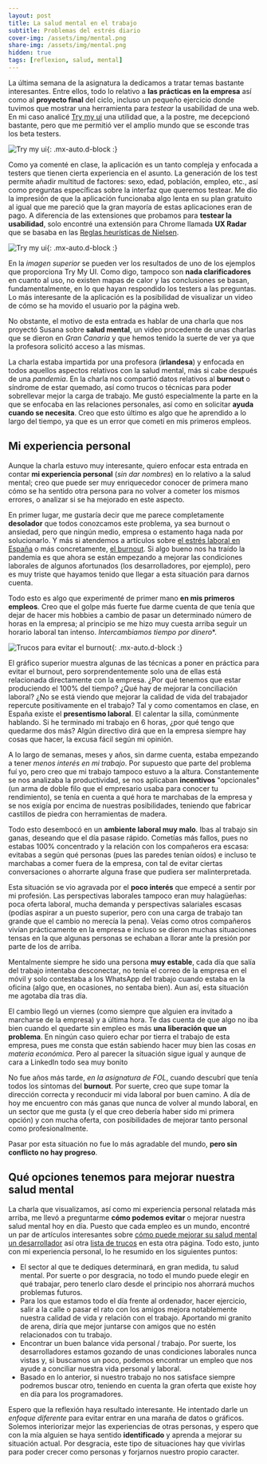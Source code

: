 ```yaml
---
layout: post
title: La salud mental en el trabajo
subtitle: Problemas del estrés diario
cover-img: /assets/img/mental.png
share-img: /assets/img/mental.png
hidden: true
tags: [reflexion, salud, mental]
---
```


La última semana de la asignatura la dedicamos a tratar temas bastante interesantes. Entre ellos, todo lo relativo a **las prácticas en la empresa** así como al **proyecto final** del ciclo, incluso un pequeño ejercicio donde tuvimos que mostrar una herramienta para *testear* la usabilidad de una web. En mi caso analicé [Try my ui](https://www.trymyui.com/) una utilidad que, a la postre, me decepcionó bastante, pero que me permitió ver el amplio mundo que se esconde tras los beta testers.

![Try my ui](/assets/img/tryui.PNG){: .mx-auto.d-block :}

Como ya comenté en clase, la aplicación es un tanto compleja y enfocada a testers que tienen cierta experiencia en el asunto. La generación de los test permite añadir multitud de factores: sexo, edad, población, empleo, etc., así como preguntas específicas sobre la interfaz que queremos testear. Me dio la impresión de que la aplicación funcionaba algo lenta en su plan gratuito al igual que me pareció que la gran mayoría de estas aplicaciones eran de pago. A diferencia de las extensiones que probamos para **testear la usabilidad**, solo encontré una extensión para Chrome llamada **UX Radar** que se basaba en las [Reglas heurísticas de Nielsen](https://www.uifrommars.com/10-reglas-heuristicas-como-aplicarlas/).

![Try my ui](/assets/img/tryres.PNG){: .mx-auto.d-block :}

En la *imagen superior* se pueden ver los resultados de uno de los ejemplos que proporciona Try My UI. Como digo, tampoco son **nada clarificadores** en cuanto al uso, no existen mapas de calor y las conclusiones se basan, fundamentalmente, en lo que hayan respondido los testers a las preguntas. Lo más interesante de la aplicación es la posibilidad de visualizar un video de cómo se ha movido el usuario por la página web.

No obstante, el motivo de esta entrada es hablar de una charla que nos proyectó Susana sobre **salud mental**, un video procedente de unas charlas que se dieron en *Gran Canaria* y que hemos tenido la suerte de ver ya que la profesora solicitó acceso a las mismas.

La charla estaba impartida por una profesora (**irlandesa**) y enfocada en todos aquellos aspectos relativos con la salud mental, más si cabe después de una *pandemia*. En la charla nos compartió datos relativos al **burnout** o síndrome de estar quemado, así como trucos o técnicas para poder sobrellevar mejor la carga de trabajo. Me gustó especialmente la parte en la que se enfocaba en las relaciones personales, así como en solicitar **ayuda cuando se necesita**. Creo que esto último es algo que he aprendido a lo largo del tiempo, ya que es un error que cometí en mis primeros empleos.

## Mi experiencia personal

Aunque la charla estuvo muy interesante, quiero enfocar esta entrada en contar **mi experiencia personal** (*sin dar nombres*) en lo relativo a la salud mental; creo que puede ser muy enriquecedor conocer de primera mano cómo se ha sentido otra persona para no volver a cometer los mismos errores, o analizar si se ha mejorado en este aspecto.

En primer lugar, me gustaría decir que me parece completamente **desolador** que todos conozcamos este problema, ya sea burnout o ansiedad, pero que ningún medio, empresa o estamento haga nada por solucionarlo. Y más si atendemos a artículos sobre [el estrés laboral en España](https://iberoeconomia.es/internacional/sindrome-del-burnout-el-45-de-los-espanoles-sufre-estres-laboral/) o más concretamente, [el burnout](https://elpais.com/sociedad/2019/05/27/actualidad/1558956228_933147.html). Si algo bueno nos ha traído la pandemia es que ahora se están empezando a mejorar las condiciones laborales de algunos afortunados (los desarrolladores, por ejemplo), pero es muy triste que hayamos tenido que llegar a esta situación para darnos cuenta.

Todo esto es algo que experimenté de primer mano **en mis primeros empleos**. Creo que el golpe más fuerte fue darme cuenta de que tenía que dejar de hacer mis hobbies a cambio de pasar un determinado número de horas en la empresa; al principio se me hizo muy cuesta arriba seguir un horario laboral tan intenso. *Intercambiamos tiempo por dinero**.

![Trucos para evitar el burnout](/assets/img/sts.jpeg){: .mx-auto.d-block :}

El gráfico superior muestra algunas de las técnicas a poner en práctica para evitar el burnout, pero sorprendentemente solo una de ellas está relacionada directamente con la empresa. ¿Por qué tenemos que estar produciendo el 100% del tiempo? ¿Qué hay de mejorar la conciliación laboral? ¿No se está viendo que mejorar la calidad de vida del trabajador repercute positivamente en el trabajo? Tal y como comentamos en clase, en España existe el **presentismo laboral**. El calentar la silla, comúnmente hablando. Si he terminado mi trabajo en 6 horas, ¿por qué tengo que quedarme dos más? Algún directivo dirá que en la empresa siempre hay cosas que hacer, la excusa fácil según mi opinión.

A lo largo de semanas, meses y años, sin darme cuenta, estaba empezando a tener *menos interés en mi trabajo*. Por supuesto que parte del problema fuí yo, pero creo que mi trabajo tampoco estuvo a la altura. Constantemente se nos analizaba la productividad, se nos aplicaban **incentivos** "opcionales" (un arma de doble filo que el empresario usaba para conocer tu rendimiento), se tenía en cuenta a qué hora te marchabas de la empresa y se nos exigía por encima de nuestras posibilidades, teniendo que fabricar castillos de piedra con herramientas de madera. 

Todo esto desembocó en un **ambiente laboral muy malo**. Ibas al trabajo sin ganas, deseando que el día pasase rápido. Cometías más fallos, pues no estabas 100% concentrado y la relación con los compañeros era escasa: evitabas a según qué personas (pues las paredes tenían oídos) e incluso te marchabas a comer fuera de la empresa, con tal de evitar ciertas conversaciones o ahorrarte alguna frase que pudiera ser malinterpretada.

Esta situación se vio agravada por el **poco interés** que empecé a sentir por mi profesión. Las perspectivas laborales tampoco eran muy halagüeñas: poca oferta laboral, mucha demanda y perspectivas salariales escasas (podías aspirar a un puesto superior, pero con una carga de trabajo tan grande que el cambio no merecía la pena). Veías como otros compañeros vivían prácticamente en la empresa e incluso se dieron muchas situaciones tensas en la que algunas personas se echaban a llorar ante la presión por parte de los de arriba.

Mentalmente siempre he sido una persona **muy estable**, cada día que salía del trabajo intentaba desconectar, no tenía el correo de la empresa en el móvil y solo contestaba a los WhatsApp del trabajo cuando estaba en la oficina (algo que, en ocasiones, no sentaba bien). Aun así, esta situación me agotaba día tras día.

El cambio llegó un viernes (como siempre que alguien era invitado a marcharse de la empresa) y a última hora. Te das cuenta de que algo no iba bien cuando el quedarte sin empleo es más **una liberación que un problema**. En ningún caso quiero echar por tierra el trabajo de esta empresa, pues me consta que están sabiendo hacer muy bien las cosas *en materia económica*. Pero al parecer la situación sigue igual y aunque de cara a LinkedIn todo sea muy bonito

No fue años más tarde, *en la asignatura de FOL*, cuando descubrí que tenía todos los síntomas del **burnout**. Por suerte, creo que supe tomar la dirección correcta y reconducir mi vida laboral por buen camino. A día de hoy me encuentro con más ganas que nunca de volver al mundo laboral, en un sector que me gusta (y el que creo debería haber sido mi primera opción) y con mucha oferta, con posibilidades de mejorar tanto personal como profesionalmente.

Pasar por esta situación no fue lo más agradable del mundo, **pero sin conflicto no hay progreso**.

## Qué opciones tenemos para mejorar nuestra salud mental

La charla que visualizamos, así como mi experiencia personal relatada más arriba, me llevó a preguntarme **cómo podemos evitar** o mejorar nuestra salud mental hoy en día. Puesto que cada empleo es un mundo, encontré un par de artículos interesantes sobre [cómo puede mejorar su salud mental un desarrollador](https://techcrunch.com/2021/11/11/5-ways-to-improve-mental-health-for-software-developers/?guccounter=1&guce_referrer=aHR0cHM6Ly93d3cuZ29vZ2xlLmNvbS8&guce_referrer_sig=AQAAABl7xg3w1p4rBDPTtSF1fPmR7LednJhAQhSuptGTntuRIteA0L1k0RRWyoN2xkVFrA5HO25A4q_yoX0mWSJHyhSIhcBYqXH8mF1wTvgRjb1HcO_7YLImuXP1p5HHe7KA7YPKlQ1CnY9_SPVRYGBfouvnCqKEl5vK9d49fBRx33Ze) así otra [lista de trucos](https://dev.to/taxdoo/6-ways-to-look-after-your-mental-health-as-a-developer-3bde) en esta otra página. Todo esto, junto con mi experiencia personal, lo he resumido en los siguientes puntos:

- El sector al que te dediques determinará, en gran medida, tu salud mental. Por suerte o por desgracia, no todo el mundo puede elegir en qué trabajar, pero tenerlo claro desde el principio nos ahorrará muchos problemas futuros.
- Para los que estamos todo el día frente al ordenador, hacer ejercicio, salir a la calle o pasar el rato con los amigos mejora notablemente nuestra calidad de vida y relación con el trabajo. Aportando mi granito de arena, diría que mejor juntarse con amigos que no estén relacionados con tu trabajo.
- Encontrar un buen balance vida personal / trabajo. Por suerte, los desarrolladores estamos gozando de unas condiciones laborales nunca vistas y, si buscamos un poco, podemos encontrar un empleo que nos ayude a conciliar nuestra vida personal y laboral.
- Basado en lo anterior, si nuestro trabajo no nos satisface siempre podremos buscar otro, teniendo en cuenta la gran oferta que existe hoy en día para los programadores.

Espero que la reflexión haya resultado interesante. He intentado darle un *enfoque diferente* para evitar entrar en una maraña de datos o gráficos. Solemos interiorizar mejor las experiencias de otras personas, y espero que con la mía alguien se haya sentido **identificado** y aprenda a mejorar su situación actual. Por desgracia, este tipo de situaciones hay que vivirlas para poder crecer como personas y forjarnos nuestro propio caracter.

